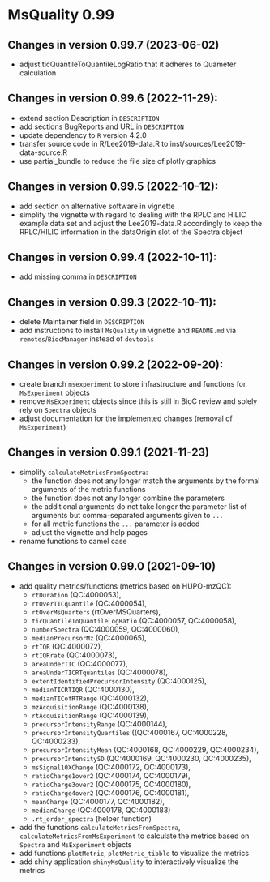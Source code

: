 # MsQuality 0.99

## Changes in version 0.99.7 (2023-06-02)
- adjust ticQuantileToQuantileLogRatio that it adheres to
  Quameter calculation

## Changes in version 0.99.6 (2022-11-29):
- extend section Description in `DESCRIPTION`
- add sections BugReports and URL in `DESCRIPTION`
- update dependency to `R` version 4.2.0
- transfer source code in R/Lee2019-data.R to 
  inst/sources/Lee2019-data-source.R
- use partial_bundle to reduce the file size of plotly graphics

## Changes in version 0.99.5 (2022-10-12):
- add section on alternative software in vignette
- simplify the vignette with regard to dealing with the RPLC and HILIC
  example data set and adjust the Lee2019-data.R accordingly to keep 
  the RPLC/HILIC information in the dataOrigin slot of the Spectra object

## Changes in version 0.99.4 (2022-10-11):
- add missing comma in `DESCRIPTION`

## Changes in version 0.99.3 (2022-10-11):
- delete Maintainer field in `DESCRIPTION`
- add instructions to install `MsQuality` in vignette and `README.md` via
  `remotes`/`BiocManager` instead of `devtools`

## Changes in version 0.99.2 (2022-09-20):
- create branch `msexperiment` to store infrastructure and functions for
  `MsExperiment` objects
- remove `MsExperiment` objects since this is still in BioC review and solely
  rely on `Spectra` objects
- adjust documentation for the implemented changes (removal of `MsExperiment`)  
  
## Changes in version 0.99.1 (2021-11-23)
- simplify `calculateMetricsFromSpectra`:
  - the function does not any longer match the arguments by the formal 
    arguments of the metric functions
  - the function does not any longer combine the parameters
  - the additional arguments do not take longer the parameter list of 
    arguments but comma-separated arguments given to `...`
  - for all metric functions the `...` parameter is added
  - adjust the vignette and help pages  
- rename functions to camel case

## Changes in version 0.99.0 (2021-09-10)
- add quality metrics/functions (metrics based on HUPO-mzQC):
  - `rtDuration` (QC:4000053),
  - `rtOverTICquantile` (QC:4000054),
  - `rtOverMsQuarters` (rtOverMSQuarters),
  - `ticQuantileToQuantileLogRatio` (QC:4000057, QC:4000058),
  - `numberSpectra` (QC:4000059, QC:4000060),
  - `medianPrecursorMz` (QC:4000065),
  - `rtIQR` (QC:4000072),
  - `rtIQRrate` (QC:4000073),
  - `areaUnderTIC` (QC:4000077),
  - `areaUnderTICRTquantiles` (QC:4000078),
  - `extentIdentifiedPrecursorIntensity` (QC:4000125),
  - `medianTICRTIQR` (QC:4000130),
  - `medianTICofRTRange` (QC:4000132),
  - `mzAcquisitionRange` (QC:4000138),
  - `rtAcquisitionRange` (QC:4000139),
  - `precursorIntensityRange` (QC:4000144),
  - `precursorIntensityQuartiles` ((QC:4000167, QC:4000228, QC:4000233),
  - `precursorIntensityMean` (QC:4000168, QC:4000229, QC:4000234),
  - `precursorIntensitySD` (QC:4000169, QC:4000230, QC:4000235),
  - `msSignal10XChange` (QC:4000172, QC:4000173),
  - `ratioCharge1over2` (QC:4000174, QC:4000179),
  - `ratioCharge3over2` (QC:4000175, QC:4000180),
  - `ratioCharge4over2` (QC:4000176, QC:4000181),
  - `meanCharge` (QC:4000177, QC:4000182),
  - `medianCharge` (QC:4000178, QC:4000183)
  - `.rt_order_spectra` (helper function)
- add the functions `calculateMetricsFromSpectra`, 
  `calculateMetricsFromMsExperiment` to calculate the metrics based on 
  `Spectra` and `MsExperiment` objects
- add functions `plotMetric`, `plotMetric_tibble` to visualize the metrics
- add shiny application `shinyMsQuality` to interactively visualize the metrics